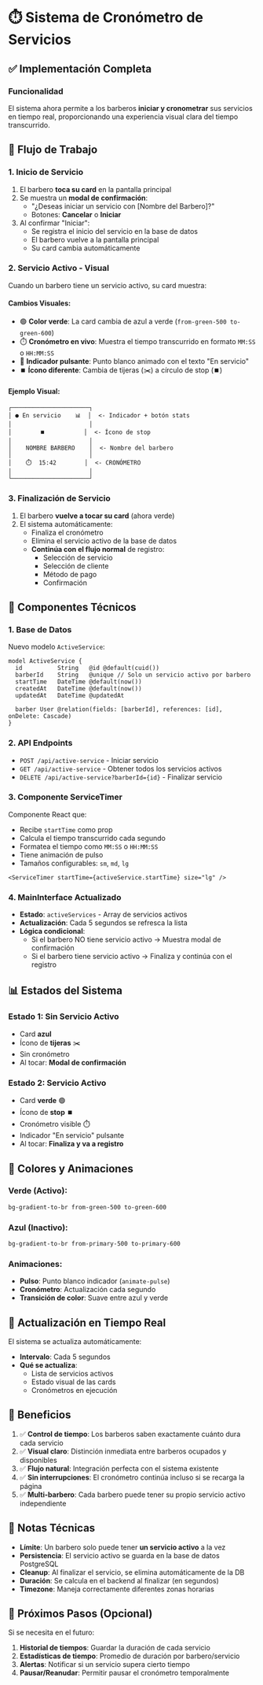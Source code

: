 # ⏱️ Sistema de Cronómetro de Servicios

## ✅ Implementación Completa

### Funcionalidad
El sistema ahora permite a los barberos **iniciar y cronometrar** sus servicios en tiempo real, proporcionando una experiencia visual clara del tiempo transcurrido.

## 🎯 Flujo de Trabajo

### 1. **Inicio de Servicio**
1. El barbero **toca su card** en la pantalla principal
2. Se muestra un **modal de confirmación**:
   - "¿Deseas iniciar un servicio con [Nombre del Barbero]?"
   - Botones: **Cancelar** o **Iniciar**
3. Al confirmar "Iniciar":
   - Se registra el inicio del servicio en la base de datos
   - El barbero vuelve a la pantalla principal
   - Su card cambia automáticamente

### 2. **Servicio Activo - Visual**
Cuando un barbero tiene un servicio activo, su card muestra:

#### Cambios Visuales:
- 🟢 **Color verde**: La card cambia de azul a verde (`from-green-500 to-green-600`)
- ⏱️ **Cronómetro en vivo**: Muestra el tiempo transcurrido en formato `MM:SS` o `HH:MM:SS`
- 🔴 **Indicador pulsante**: Punto blanco animado con el texto "En servicio"
- ⏹️ **Ícono diferente**: Cambia de tijeras (✂️) a círculo de stop (⏹️)

#### Ejemplo Visual:
```
┌──────────────────────┐
│ ● En servicio    📊  │  <- Indicador + botón stats
│                      │
│        ⏹️           │  <- Ícono de stop
│                      │
│    NOMBRE BARBERO    │  <- Nombre del barbero
│                      │
│    ⏱️  15:42        │  <- CRONÓMETRO
│                      │
└──────────────────────┘
```

### 3. **Finalización de Servicio**
1. El barbero **vuelve a tocar su card** (ahora verde)
2. El sistema automáticamente:
   - Finaliza el cronómetro
   - Elimina el servicio activo de la base de datos
   - **Continúa con el flujo normal** de registro:
     - Selección de servicio
     - Selección de cliente
     - Método de pago
     - Confirmación

## 🔧 Componentes Técnicos

### 1. **Base de Datos**
Nuevo modelo `ActiveService`:
```prisma
model ActiveService {
  id          String   @id @default(cuid())
  barberId    String   @unique // Solo un servicio activo por barbero
  startTime   DateTime @default(now())
  createdAt   DateTime @default(now())
  updatedAt   DateTime @updatedAt

  barber User @relation(fields: [barberId], references: [id], onDelete: Cascade)
}
```

### 2. **API Endpoints**
- `POST /api/active-service` - Iniciar servicio
- `GET /api/active-service` - Obtener todos los servicios activos
- `DELETE /api/active-service?barberId={id}` - Finalizar servicio

### 3. **Componente ServiceTimer**
Componente React que:
- Recibe `startTime` como prop
- Calcula el tiempo transcurrido cada segundo
- Formatea el tiempo como `MM:SS` o `HH:MM:SS`
- Tiene animación de pulso
- Tamaños configurables: `sm`, `md`, `lg`

```tsx
<ServiceTimer startTime={activeService.startTime} size="lg" />
```

### 4. **MainInterface Actualizado**
- **Estado**: `activeServices` - Array de servicios activos
- **Actualización**: Cada 5 segundos se refresca la lista
- **Lógica condicional**:
  - Si el barbero NO tiene servicio activo → Muestra modal de confirmación
  - Si el barbero tiene servicio activo → Finaliza y continúa con el registro

## 📊 Estados del Sistema

### Estado 1: Sin Servicio Activo
- Card **azul**
- Ícono de **tijeras** ✂️
- Sin cronómetro
- Al tocar: **Modal de confirmación**

### Estado 2: Servicio Activo
- Card **verde** 🟢
- Ícono de **stop** ⏹️
- Cronómetro visible ⏱️
- Indicador "En servicio" pulsante
- Al tocar: **Finaliza y va a registro**

## 🎨 Colores y Animaciones

### Verde (Activo):
```css
bg-gradient-to-br from-green-500 to-green-600
```

### Azul (Inactivo):
```css
bg-gradient-to-br from-primary-500 to-primary-600
```

### Animaciones:
- **Pulso**: Punto blanco indicador (`animate-pulse`)
- **Cronómetro**: Actualización cada segundo
- **Transición de color**: Suave entre azul y verde

## 🔄 Actualización en Tiempo Real

El sistema se actualiza automáticamente:
- **Intervalo**: Cada 5 segundos
- **Qué se actualiza**:
  - Lista de servicios activos
  - Estado visual de las cards
  - Cronómetros en ejecución

## 🚀 Beneficios

1. ✅ **Control de tiempo**: Los barberos saben exactamente cuánto dura cada servicio
2. ✅ **Visual claro**: Distinción inmediata entre barberos ocupados y disponibles
3. ✅ **Flujo natural**: Integración perfecta con el sistema existente
4. ✅ **Sin interrupciones**: El cronómetro continúa incluso si se recarga la página
5. ✅ **Multi-barbero**: Cada barbero puede tener su propio servicio activo independiente

## 📝 Notas Técnicas

- **Límite**: Un barbero solo puede tener **un servicio activo** a la vez
- **Persistencia**: El servicio activo se guarda en la base de datos PostgreSQL
- **Cleanup**: Al finalizar el servicio, se elimina automáticamente de la DB
- **Duración**: Se calcula en el backend al finalizar (en segundos)
- **Timezone**: Maneja correctamente diferentes zonas horarias

## 🎯 Próximos Pasos (Opcional)

Si se necesita en el futuro:
1. **Historial de tiempos**: Guardar la duración de cada servicio
2. **Estadísticas de tiempo**: Promedio de duración por barbero/servicio
3. **Alertas**: Notificar si un servicio supera cierto tiempo
4. **Pausar/Reanudar**: Permitir pausar el cronómetro temporalmente

